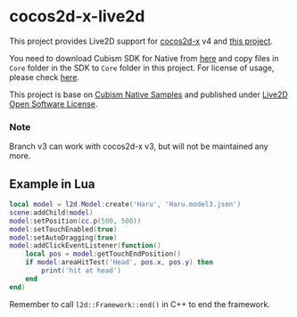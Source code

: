 # cocos2d-x-live2d

This project provides Live2D support for [cocos2d-x](https://github.com/cocos2d/cocos2d-x) v4 and [this project](https://github.com/Xrysnow/cocos2d-x).

You need to download Cubism SDK for Native from [here](https://www.live2d.com/en/download/cubism-sdk/download-native) and copy files in `Core` folder in the SDK to `Core` folder in this project. For license of usage, please check [here](https://github.com/Live2D/CubismNativeSamples/blob/develop/LICENSE.md).

This project is base on [Cubism Native Samples](https://github.com/Live2D/CubismNativeSamples) and published under [Live2D Open Software License](https://www.live2d.com/eula/live2d-open-software-license-agreement_en.html).

### Note

Branch v3 can work with cocos2d-x v3, but will not be maintained any more.

## Example in Lua

```lua
local model = l2d.Model:create('Haru', 'Haru.model3.json')
scene:addChild(model)
model:setPosition(cc.p(500, 500))
model:setTouchEnabled(true)
model:setAutoDragging(true)
model:addClickEventListener(function()
    local pos = model:getTouchEndPosition()
    if model:areaHitTest('Head', pos.x, pos.y) then
        print('hit at head')
    end
end)
```

Remember to call `l2d::Framework::end()` in C++ to end the framework.
